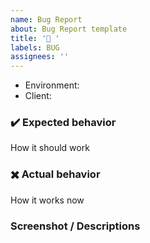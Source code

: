 ```yaml
---
name: Bug Report
about: Bug Report template
title: '🐞 '
labels: BUG
assignees: ''
---
```

* Environment: 
* Client: 

### ✔️ Expected behavior
How it should work

### ✖️ Actual behavior
How it works now

### Screenshot / Descriptions
